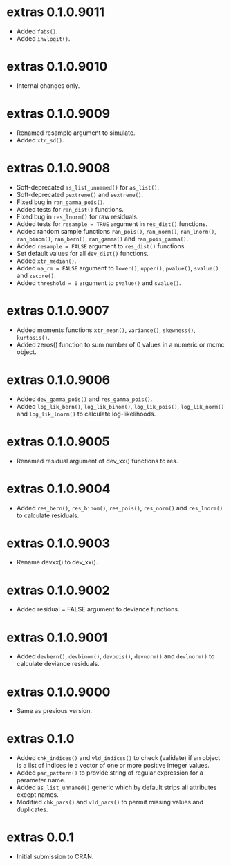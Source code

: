 # extras 0.1.0.9011

- Added `fabs()`.
- Added `invlogit()`.


# extras 0.1.0.9010

- Internal changes only.


# extras 0.1.0.9009

- Renamed resample argument to simulate.
- Added `xtr_sd()`.


# extras 0.1.0.9008

- Soft-deprecated `as_list_unnamed()` for `as_list()`.
- Soft-deprecated `pextreme()` and `sextreme()`.
- Fixed bug in `ran_gamma_pois()`.
- Added tests for `ran_dist()` functions.
- Fixed bug in `res_lnorm()` for raw residuals.
- Added tests for `resample = TRUE` argument in `res_dist()` functions.
- Added random sample functions `ran_pois()`, `ran_norm()`, `ran_lnorm()`, `ran_binom()`, `ran_bern()`, `ran_gamma()` and `ran_pois_gamma()`.
- Added `resample = FALSE` argument to `res_dist()` functions.
- Set default values for all `dev_dist()` functions.
- Added `xtr_median()`.
- Added `na_rm = FALSE` argument to `lower()`, `upper()`, `pvalue()`, `svalue()` and `zscore()`.
- Added `threshold = 0` argument to `pvalue()` and `svalue()`.


# extras 0.1.0.9007

- Added moments functions `xtr_mean()`, `variance()`, `skewness()`, `kurtosis()`.
- Added zeros() function to sum number of 0 values in a numeric or mcmc object.


# extras 0.1.0.9006

- Added `dev_gamma_pois()` and `res_gamma_pois()`.
- Added `log_lik_bern()`, `log_lik_binom()`, `log_lik_pois()`, `log_lik_norm()` and `log_lik_lnorm()` to calculate log-likelihoods.


# extras 0.1.0.9005

- Renamed residual argument of dev_xx() functions to res.


# extras 0.1.0.9004

- Added `res_bern()`, `res_binom()`, `res_pois()`, `res_norm()` and `res_lnorm()` to calculate residuals.


# extras 0.1.0.9003

- Rename devxx() to dev_xx().


# extras 0.1.0.9002

- Added residual = FALSE argument to deviance functions.


# extras 0.1.0.9001

- Added `devbern()`, `devbinom()`, `devpois()`, `devnorm()` and `devlnorm()` to calculate deviance residuals.

# extras 0.1.0.9000

- Same as previous version.


# extras 0.1.0

- Added `chk_indices()` and `vld_indices()` to check (validate) if an object is a list of indices ie a vector of one or more positive integer values.
- Added `par_pattern()` to provide string of regular expression for a parameter name.
- Added `as_list_unnamed()` generic which by default strips all attributes except names.
- Modified `chk_pars()` and `vld_pars()` to permit missing values and duplicates.

# extras 0.0.1

- Initial submission to CRAN.
